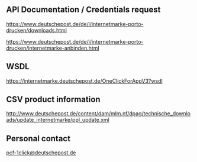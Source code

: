## API Documentation / Credentials request

https://www.deutschepost.de/de/i/internetmarke-porto-drucken/downloads.html

https://www.deutschepost.de/de/i/internetmarke-porto-drucken/internetmarke-anbinden.html 


## WSDL
https://internetmarke.deutschepost.de/OneClickForAppV3?wsdl


## CSV product information
http://www.deutschepost.de/content/dam/mlm.nf/dpag/technische_downloads/update_internetmarke/ppl_update.xml 


## Personal contact
pcf-1click@deutschepost.de
